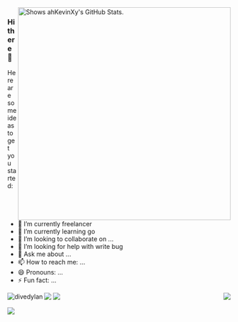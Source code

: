 
<a href="https://github.com/pulls?q=author%3AahKevinXy">
  <picture>
    <source media="(prefers-color-scheme: dark)" srcset="https://github-stats.liuli.lol/api?username=ahKevinXy&theme=vue-dark&show_icons=true&include_all_commits=true&count_private=true">
    <img alt="Shows ahKevinXy's GitHub Stats." align="right" width="480px" src="https://github-stats.liuli.lol/api?username=ahKevinXy&theme=vue&show_icons=true&include_all_commits=true&count_private=true">
  </picture>
</a>


### Hi there 👋




Here are some ideas to get you started:

- 🔭 I’m currently freelancer
- 🌱 I’m currently learning go
- 👯 I’m looking to collaborate on ...
- 🤔 I’m looking for help with write bug
- 💬 Ask me about ...
- 📫 How to reach me: ...
- 😄 Pronouns: ...
- ⚡ Fun fact: ...
<p><img align="left" src="https://github-readme-stats.vercel.app/api/top-langs?username=ahKevinXy&show_icons=true&locale=en&layout=compact" alt="divedylan" /></p>


  <img align="right" src="https://metrics.lecoq.io/ahKevinXy?template=classic&base.activity=0&base.community=0&base.repositories=0&base.metadata=0&isocalendar=1&base=header%2C%20activity%2C%20community%2C%20repositories%2C%20metadata&base.indepth=false&base.hireable=false&isocalendar=false&isocalendar.duration=full-year&config.timezone=Asia%2FShanghai">
</a>

![](https://github-profile-summary-cards.vercel.app/api/cards/profile-details?username=ahKevinXy&theme=default)
![](https://github-profile-summary-cards.vercel.app/api/cards/productive-time?username=ahKevinXy&theme=default)

![](https://visitor-badge.glitch.me/badge?page_id=ahKevinXy/ahKevinXy)
<a href="https://github.com/ahKevinXy">
